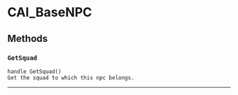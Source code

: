 # CAI_BaseNPC

## Methods

### `GetSquad`
```
handle GetSquad()
Get the squad to which this npc belongs.
```
------
